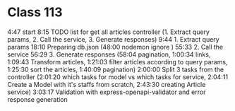 # Class 113

4:47 start
8:15 TODO list for get all articles controller (1. Extract query params, 2. Call the service, 3. Generate responses)
9:44 1. Extract query params
18:10 Preparing db.json (48:00 nodemon ignore )
55:33 2. Call the service
56:29 3. Generate responses (58:04 pagination, 1:00:34 links, 1:09:43 Transform articles, 1:21:03 filter articles according to query params, 1:25:30 sort the articles, 1:40:09 pagination)
2:00:00 Split 3 tasks from the controller (2:01:20 which tasks for model vs which tasks for service, 2:04:11 Create a Model with it's staffs from scratch, 2:43:30 creating Article service)
3:03:17 Validation with express-openapi-validator and error response generation
